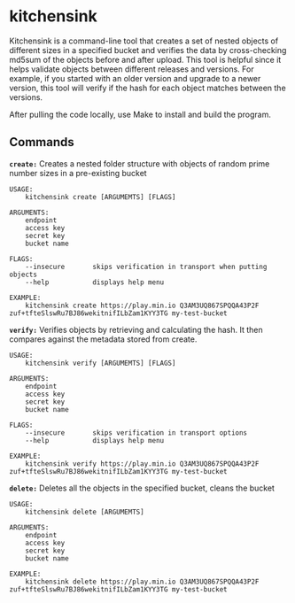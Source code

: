 # kitchensink

Kitchensink is a command-line tool that creates a set of nested objects of different sizes in a specified bucket and verifies the data by cross-checking md5sum of the objects before and after upload. This tool is helpful since it helps validate objects between different releases and versions. For example, if you started with an older version and upgrade to a newer version, this tool will verify if the hash for each object matches between the versions. 

After pulling the code locally, use Make to install and build the program. 

## Commands
**`create:`**       Creates a nested folder structure with objects of random prime number sizes in a pre-existing bucket
```
USAGE:
    kitchensink create [ARGUMEMTS] [FLAGS]

ARGUMENTS:
    endpoint
    access key
    secret key
    bucket name

FLAGS:
    --insecure       skips verification in transport when putting objects
    --help           displays help menu

EXAMPLE:
    kitchensink create https://play.min.io Q3AM3UQ867SPQQA43P2F zuf+tfteSlswRu7BJ86wekitnifILbZam1KYY3TG my-test-bucket 

```
**`verify:`**        Verifies objects by retrieving and calculating the hash. It then compares against the metadata stored from create.
``` 
USAGE:
    kitchensink verify [ARGUMEMTS] [FLAGS]

ARGUMENTS:
    endpoint
    access key
    secret key
    bucket name
    
FLAGS:
    --insecure       skips verification in transport options
    --help           displays help menu

EXAMPLE:
    kitchensink verify https://play.min.io Q3AM3UQ867SPQQA43P2F zuf+tfteSlswRu7BJ86wekitnifILbZam1KYY3TG my-test-bucket
```
**`delete:`**        Deletes all the objects in the specified bucket, cleans the bucket
```
USAGE:
    kitchensink delete [ARGUMEMTS] 

ARGUMENTS:
    endpoint
    access key
    secret key
    bucket name
    
EXAMPLE:
    kitchensink delete https://play.min.io Q3AM3UQ867SPQQA43P2F zuf+tfteSlswRu7BJ86wekitnifILbZam1KYY3TG my-test-bucket

```

  

